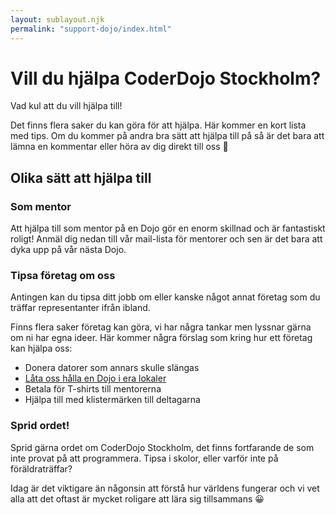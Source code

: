```yaml
---
layout: sublayout.njk 
permalink: "support-dojo/index.html"
---
```


# Vill du hjälpa CoderDojo Stockholm?

Vad kul att du vill hjälpa till! 

Det finns flera saker du kan göra för att hjälpa. Här kommer en kort lista med tips. Om du kommer på andra bra sätt att hjälpa till på så är det bara att lämna en kommentar eller höra av dig direkt till oss 🙂

## Olika sätt att hjälpa till

### Som mentor
Att hjälpa till som mentor på en Dojo gör en enorm skillnad och är fantastiskt roligt! Anmäl dig nedan till vår mail-lista för mentorer och sen är det bara att dyka upp på vår nästa Dojo.

<div class="ml-embedded" data-form="ScOKZS" style="text-align: left;"></div>

### Tipsa företag om oss
Antingen kan du tipsa ditt jobb om eller kanske något annat företag som du träffar representanter ifrån ibland.

Finns flera saker företag kan göra, vi har några tankar men lyssnar gärna om ni har egna ideer. Här kommer några förslag som kring hur ett företag kan hjälpa oss:
- Donera datorer som annars skulle slängas
- [Låta oss hålla en Dojo i era lokaler](/hosting-a-dojo/)
- Betala för T-shirts till mentorerna
- Hjälpa till med klistermärken till deltagarna

### Sprid ordet!
Sprid gärna ordet om CoderDojo Stockholm, det finns fortfarande de som inte provat på att programmera. Tipsa i skolor, eller varför inte på föräldraträffar?

Idag är det viktigare än någonsin att förstå hur världens fungerar och vi vet alla att det oftast är mycket roligare att lära sig tillsammans 😀